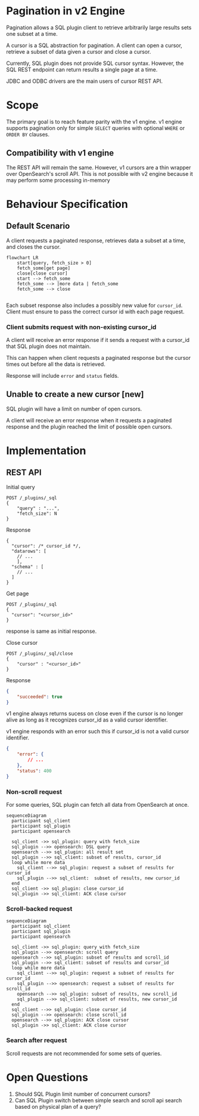 # Pagination in v2 Engine

<!-- Why is pagination necessary? -->
Pagination allows a SQL plugin client to retrieve arbitrarily large
results sets one subset at a time.

A cursor is a SQL abstraction for pagination. A client can open a cursor, retrieve a subset of data given a cursor and close a cursor.
<!-- What applications will use pagination? -->

Currently, SQL plugin does not provide SQL cursor syntax. However, the SQL REST endpoint can return results a single page at a time.

JDBC and ODBC drivers are the main users of cursor REST API.

<!-- How will applications use pagination? -->

# Scope
<!-- What scenarios are excluded from this discussion? Why? -->

The primary goal is to reach feature parity with the v1 engine. v1 engine supports pagination only for simple `SELECT` queries with optional `WHERE` or `ORDER BY` clauses.

## Compatibility with v1 engine
<!-- How can one tell that v2 engine pagination is compatible with v1? -->

The REST API will remain the same. However, v1 cursors are a thin wrapper over OpenSearch's scroll API.
This is not possible with v2 engine because it may perform some processing in-memory

# Behaviour Specification
## Default Scenario

A client requests a paginated response, retrieves data a subset at a time, and closes the cursor.

```mermaid
flowchart LR
    start[query, fetch_size > 0]
    fetch_some[get page]
    close[close cursor]
    start --> fetch_some 
    fetch_some --> |more data | fetch_some 
    fetch_some --> close
    
```
Each subset response also includes a possibly new value for `cursor_id`. Client must ensure
to pass the correct cursor id with each page request.


### Client submits request with non-existing cursor_id 

A client will receive an error response if it sends a request with a cursor_id that SQL plugin does not maintain.

This can happen when client requests a paginated response but the cursor times out before all the data is retrieved.

Response will include `error` and `status` fields.

## Unable to create a new cursor [new]
SQL plugin will have a limit on number of open cursors.

A client will receive an error response when it requests a paginated response and the plugin reached the limit of possible open cursors.

# Implementation

## REST API
Initial query
```
POST /_plugins/_sql
{
    "query" : "...",
    "fetch_size": N
}
```

Response
```
{
  "cursor": /* cursor_id */,
  "datarows": [
    // ...
    ],
  "schema" : [
    // ...
  ]
}
```

Get page
```
POST /_plugins/_sql
{
  "cursor": "<cursor_id>"
}
```
response is same as initial response.

Close cursor
```
POST /_plugins/_sql/close
{
    "cursor" : "<cursor_id>"
}
```

Response
```json
{
    "succeeded": true
}

```
v1 engine always returns sucess on close even if the cursor is no longer alive as long as it recognizes cursor_id as a valid cursor identifier.

v1 engine responds with an error such this if cursor_id is not a valid cursor identifier.
```json
{
    "error": {
        // ...
    },
    "status": 400
}
```

### Non-scroll request

For some queries, SQL plugin can fetch all data from OpenSearch at once.

```mermaid
sequenceDiagram
  participant sql_client
  participant sql_plugin
  participant opensearch
  
  sql_client ->> sql_plugin: query with fetch_size
  sql_plugin -->> opensearch: DSL query
  opensearch -->> sql_plugin: all result set
  sql_plugin -->> sql_client: subset of results, cursor_id
  loop while more data
    sql_client -->> sql_plugin: request a subset of results for cursor_id
    sql_plugin -->> sql_client:  subset of results, new cursor_id
  end
  sql_client ->> sql_plugin: close cursor_id
  sql_plugin ->> sql_client: ACK close cursor
```

### Scroll-backed request

```mermaid
sequenceDiagram
  participant sql_client
  participant sql_plugin
  participant opensearch
  
  sql_client ->> sql_plugin: query with fetch_size
  sql_plugin -->> opensearch: scroll query
  opensearch -->> sql_plugin: subset of results and scroll_id
  sql_plugin -->> sql_client: subset of results and cursor_id
  loop while more data
    sql_client -->> sql_plugin: request a subset of results for cursor_id
    sql_plugin -->> opensearch: request a subset of results for scroll_id
    opensearch -->> sql_plugin: subset of results, new scroll_id
    sql_plugin -->> sql_client: subset of results, new cursor_id
  end
  sql_client -->> sql_plugin: close cursor_id
  sql_plugin -->> opensearch: close scroll_id
  opensearch -->> sql_plugin: ACK close cursor
  sql_plugin ->> sql_client: ACK close cursor
```


### Search after request
Scroll requests are not recommended for some sets of queries. 

# Open Questions

1. Should SQL Plugin limit number of concurrent cursors?
1. Can SQL Plugin switch between simple search and scroll api search based on physical plan of a query?
